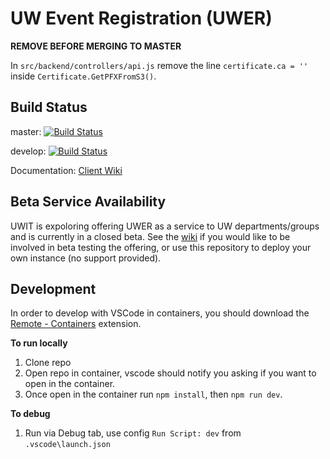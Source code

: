 # UW Event Registration (UWER)

**REMOVE BEFORE MERGING TO MASTER**

In `src/backend/controllers/api.js` remove the line `certificate.ca = ''` inside `Certificate.GetPFXFromS3()`.

## Build Status

master: [![Build Status](https://dev.azure.com/uwit-ews/WS/_apis/build/status/uwwebservices.UWER?branchName=master)](https://dev.azure.com/uwit-ews/WS/_build/latest?definitionId=50&branchName=master)

develop: [![Build Status](https://dev.azure.com/uwit-ews/WS/_apis/build/status/uwwebservices.UWER?branchName=develop)](https://dev.azure.com/uwit-ews/WS/_build/latest?definitionId=50&branchName=develop)

Documentation: [Client Wiki](https://wiki.cac.washington.edu/pages/viewpage.action?pageId=92391281)

## Beta Service Availability

UWIT is expoloring offering UWER as a service to UW departments/groups and is currently in a closed beta. See the [wiki](https://wiki.cac.washington.edu/pages/viewpage.action?pageId=92391281) if you would like to be involved in beta testing the offering, or use this repository to deploy your own instance (no support provided).


## Development

In order to develop with VSCode in containers, you should download the [Remote - Containers](https://marketplace.visualstudio.com/items?itemName=ms-vscode-remote.remote-containers) extension.

**To run locally**
1. Clone repo
2. Open repo in container, vscode should notify you asking if you want to open in the container.
3. Once open in the container run `npm install`, then `npm run dev`.

**To debug**
1. Run via Debug tab, use config `Run Script: dev` from `.vscode\launch.json`